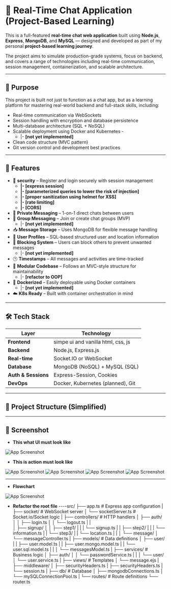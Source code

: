# 💬 Real-Time Chat Application (Project-Based Learning)

This is a full-featured **real-time chat web application** built using **Node.js**, **Express**, **MongoDB**, and **MySQL** — designed and developed as part of my personal **project-based learning journey**.

The project aims to simulate production-grade systems, focus on backend, and covers a range of technologies including real-time communication, session management, containerization, and scalable architecture.

---

## 🧠 Purpose

This project is built not just to function as a chat app, but as a learning platform for mastering real-world backend and full-stack skills, including:

- Real-time communication via WebSockets
- Session handling with encryption and database persistence
- Multi-database architecture (SQL + NoSQL)
- Scalable deployment using Docker and Kubernetes -
    - |- **[not yet implemented]**
- Clean code structure (MVC pattern)
- Git version control and development best practices

---

## 🚀 Features

- 🔐 **security** – Register and login securely with session management
    - **|- [express session]**
    - **|- [parameterized queries to lower the risk of injection]**
    - **|- [proper sanitization using helmet for XSS]**
    - **|- [rate limiting]**
    - **|- [CORS]**
- 💬 **Private Messaging** – 1-on-1 direct chats between users
- 👥 **Group Messaging** – Join or create chat groups (MVP)
    - |- **[not yet implemented]**
- 📥 **Message Storage** – Uses MongoDB for flexible message handling
- 📄 **User Profiles** – SQL-based structured user and location information
- 🚫 **Blocking System** – Users can block others to prevent unwanted messages 
    - |- **[not yet implemented]**
- 🕒 **Timestamps** – All messages and activities are time-tracked
- 🧩 **Modular Codebase** – Follows an MVC-style structure for maintainability
    - |- **[refactor to OOP]**
- 🐳 **Dockerized** – Easily deployable using Docker containers
    - |- **[not yet implemented]**
- ☁️ **K8s Ready** – Built with container orchestration in mind

---

## 🛠️ Tech Stack

| Layer          | Technology                             |
|----------------|----------------------------------------|
| **Frontend**   | simpe ui and vanilla html, css, js     |
| **Backend**    | Node.js, Express.js                    |
| **Real-time**  | Socket.IO or WebSocket                 |
| **Database**   | MongoDB (NoSQL) + MySQL (SQL)          |
| **Auth & Sessions** | Express-Session, Cookies          |
| **DevOps**     | Docker, Kubernetes (planned), Git      |

---

## 📁 Project Structure (Simplified)

---

## 📸 Screenshot

- **This what UI must look like**

![App Screenshot](https://github.com/hunter123322/typescript-try/blob/handling-offline-send-message/screenshot/Screenshot%202024-12-05%20135720.png?raw=true)

- **This is action must look like**

![App Screenshot](https://github.com/hunter123322/typescript-try/blob/handling-offline-send-message/screenshot/Screenshot%202024-12-05%20135756.png)
![App Screenshot](https://github.com/hunter123322/typescript-try/blob/handling-offline-send-message/screenshot/Screenshot%202024-12-05%20135813.png)
![App Screenshot](https://github.com/hunter123322/typescript-try/blob/handling-offline-send-message/screenshot/Screenshot%202024-12-05%20135831.png)
![App Screenshot](https://github.com/hunter123322/typescript-try/blob/handling-offline-send-message/screenshot/Screenshot%202024-12-05%20135901.png)

---

- **Flowchart**

![App Screenshot](https://github.com/hunter123322/typescript-try/blob/handling-offline-send-message/screenshot/Screenshot%202025-06-23%20164322.png)


- **Refactor the root file** 
----src/
    ├── app.ts                      # Express app configuration
    |
    ├── socket/                     # WebSocket server
    │   └── socketServer.ts         # Socket.io/Socket logic
    |
    ├── controllers/                # HTTP handlers
    │   ├── auth/
    │   │   ├── login.ts
    │   │   └── logout.ts
    |   |   
    │   ├── signup/
    │   │   ├── step1/
    |   |   |   └── signup.ts
    |   |   ├── step2/
    |   |   |   └── information.ts
    |   |   └── step3/
    |   |       └── location.ts
    |   |
    │   └── message/
    │       └── messageController.ts
    |
    ├── models/                     # Data definitions
    │   ├── user/
    |   |   ├── user.model.ts
    |   |   ├── user.mongo.model.ts
    |   |   └── user.sql.model.ts
    |   |
    │   └── messagesModel.ts
    |
    ├── services/                   # Business logic
    │   ├── auth/
    │   │   └── passwordService.ts
    |   |
    │   └── user/
    │       └── user.service.ts
    |
    ├── views/                      # Templates
    │   └── message.ejs
    |
    ├── middleware/
    │   ├── securityHeaders.ts
    |   ├── securityHeaders.ts
    |   └── session.ts
    |
    ├── db/                         # Database
    │   ├── mongodbConnections.ts
    │   └── mySQLConnectionPool.ts
    |
    └── routes/                     # Route definitions
        └── router.ts
        